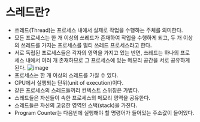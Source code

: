 # 스레드란?
- 쓰레드(Thread)는 프로세스 내에서 실제로 작업을 수행하는 주체를 의미한다.
- 모든 프로세스는 한 개 이상의 쓰레드가 존재하여 작업을 수행하게 되고, 두 개 이상의 쓰레드를 가지는 프로세스를 멀티 쓰레드 프로세스라고 한다.
- 서로 독립된 프로세스들은 각자의 영역을 가지고 있는 반면, 쓰레드는 하나의 프로세스 내에서 여러 개 존재하므로 그 프로세스에 있는 메모리 공간을 서로 공유하게 된다.
![image](https://github.com/y00njinuk/backend-info/assets/71953982/2a504d46-16fb-4f67-b057-ee84beabe3b5)
- 프로세스는 한 개 이상의 스레드를 가질 수 있다.
- CPU에서 실행되는 단위(unit of execution)이다.
- 같은 프로세스의 스레드들끼리 컨텍스트 스위칭은 가볍다.
- 스레드들은 자신들이 속한 프로세스의 메모리 영역을 공유한다.
- 스레드들은 자신의 고유한 영역인 스택(stack)을 가진다.
- Program Counter는 다음번에 실행해야 할 명령어가 들어있는 주소값이 들어있다.
